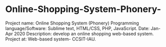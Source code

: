 # Online-Shopping-System-Phonery-
Project name: Online Shopping System (Phonery)
Programming language/Software: Sublime text, HTML/CSS, PHP, JavaScript.
Date: Jan-Apr 2020
Description: develop an online shopping web-based system.
Project at: Web-based system- CCSIT-IAU.

